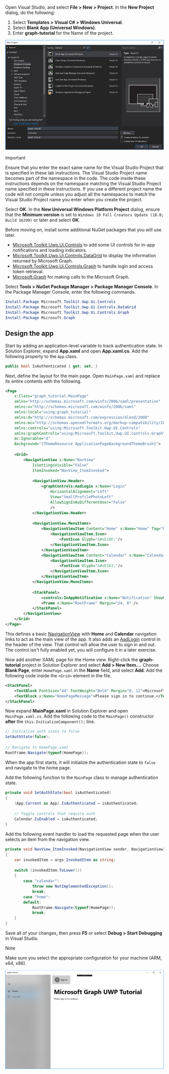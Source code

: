 <!-- markdownlint-disable MD002 MD041 -->

Open Visual Studio, and select **File > New > Project**. In the **New Project** dialog, do the following:

1. Select **Templates > Visual C# > Windows Universal**.
1. Select **Blank App (Universal Windows)**.
1. Enter **graph-tutorial** for the Name of the project.

![Visual Studio 2017 create new project dialog](./images/vs-newproj-01.png)

> [!IMPORTANT]
> Ensure that you enter the exact same name for the Visual Studio Project that is specified in these lab instructions. The Visual Studio Project name becomes part of the namespace in the code. The code inside these instructions depends on the namespace matching the Visual Studio Project name specified in these instructions. If you use a different project name the code will not compile unless you adjust all the namespaces to match the Visual Studio Project name you enter when you create the project.

Select **OK**. In the **New Universal Windows Platform Project** dialog, ensure that the **Minimum version** is set to `Windows 10 Fall Creators Update (10.0; Build 16299)` or later and select **OK**.

Before moving on, install some additional NuGet packages that you will use later.

- [Microsoft.Toolkit.Uwp.Ui.Controls](https://www.nuget.org/packages/Microsoft.Toolkit.Uwp.Ui.Controls/) to add some UI controls for in-app notifications and loading indicators.
- [Microsoft.Toolkit.Uwp.Ui.Controls.DataGrid](https://www.nuget.org/packages/Microsoft.Toolkit.Uwp.Ui.Controls.DataGrid/) to display the information returned by Microsoft Graph.
- [Microsoft.Toolkit.Uwp.Ui.Controls.Graph](https://www.nuget.org/packages/Microsoft.Toolkit.Uwp.Ui.Controls.Graph/) to handle login and access token retrieval.
- [Microsoft.Graph](https://www.nuget.org/packages/Microsoft.Graph/) for making calls to the Microsoft Graph.

Select **Tools > NuGet Package Manager > Package Manager Console**. In the Package Manager Console, enter the following commands.

```Powershell
Install-Package Microsoft.Toolkit.Uwp.Ui.Controls
Install-Package Microsoft.Toolkit.Uwp.Ui.Controls.DataGrid
Install-Package Microsoft.Toolkit.Uwp.Ui.Controls.Graph
Install-Package Microsoft.Graph
```

## Design the app

Start by adding an application-level variable to track authentication state. In Solution Explorer, expand **App.xaml** and open **App.xaml.cs**. Add the following property to the `App` class.

```cs
public bool IsAuthenticated { get; set; }
```

Next, define the layout for the main page. Open `MainPage.xaml` and replace its entire contents with the following.

```xml
<Page
    x:Class="graph_tutorial.MainPage"
    xmlns="http://schemas.microsoft.com/winfx/2006/xaml/presentation"
    xmlns:x="http://schemas.microsoft.com/winfx/2006/xaml"
    xmlns:local="using:graph_tutorial"
    xmlns:d="http://schemas.microsoft.com/expression/blend/2008"
    xmlns:mc="http://schemas.openxmlformats.org/markup-compatibility/2006"
    xmlns:controls="using:Microsoft.Toolkit.Uwp.UI.Controls"
    xmlns:graphControls="using:Microsoft.Toolkit.Uwp.UI.Controls.Graph"
    mc:Ignorable="d"
    Background="{ThemeResource ApplicationPageBackgroundThemeBrush}">

    <Grid>
        <NavigationView x:Name="NavView"
            IsSettingsVisible="False"
            ItemInvoked="NavView_ItemInvoked">

            <NavigationView.Header>
                <graphControls:AadLogin x:Name="Login"
                    HorizontalAlignment="Left"
                    View="SmallProfilePhotoLeft"
                    AllowSignInAsDifferentUser="False"
                    />
            </NavigationView.Header>

            <NavigationView.MenuItems>
                <NavigationViewItem Content="Home" x:Name="Home" Tag="home">
                    <NavigationViewItem.Icon>
                        <FontIcon Glyph="&#xE10F;"/>
                    </NavigationViewItem.Icon>
                </NavigationViewItem>
                <NavigationViewItem Content="Calendar" x:Name="Calendar" Tag="calendar">
                    <NavigationViewItem.Icon>
                        <FontIcon Glyph="&#xE163;"/>
                    </NavigationViewItem.Icon>
                </NavigationViewItem>
            </NavigationView.MenuItems>

            <StackPanel>
                <controls:InAppNotification x:Name="Notification" ShowDismissButton="true" />
                <Frame x:Name="RootFrame" Margin="24, 0" />
            </StackPanel>
        </NavigationView>
    </Grid>
</Page>
```

This defines a basic [NavigationView](https://docs.microsoft.com/uwp/api/windows.ui.xaml.controls.navigationview) with **Home** and **Calendar** navigation links to act as the main view of the app. It also adds an [AadLogin](https://docs.microsoft.com/dotnet/api/microsoft.toolkit.uwp.ui.controls.graph.aadlogin?view=win-comm-toolkit-dotnet-stable) control in the header of the view. That control will allow the user to sign in and out. The control isn't fully enabled yet, you will configure it in a later exercise.

Now add another XAML page for the Home view. Right-click the **graph-tutorial** project in Solution Explorer and select **Add > New Item...**. Choose **Blank Page**, enter `HomePage.xaml` in the **Name** field, and select **Add**. Add the following code inside the `<Grid>` element in the file.

```xml
<StackPanel>
    <TextBlock FontSize="44" FontWeight="Bold" Margin="0, 12">Microsoft Graph UWP Tutorial</TextBlock>
    <TextBlock x:Name="HomePageMessage">Please sign in to continue.</TextBlock>
</StackPanel>
```

Now expand **MainPage.xaml** in Solution Explorer and open `MainPage.xaml.cs`. Add the following code to the `MainPage()` constructor **after** the `this.InitializeComponent();` line.

```cs
// Initialize auth state to false
SetAuthState(false);

// Navigate to HomePage.xaml
RootFrame.Navigate(typeof(HomePage));
```

When the app first starts, it will initialize the authentication state to `false` and navigate to the home page.

Add the following function to the `MainPage` class to manage authentication state.

```cs
private void SetAuthState(bool isAuthenticated)
{
    (App.Current as App).IsAuthenticated = isAuthenticated;

    // Toggle controls that require auth
    Calendar.IsEnabled = isAuthenticated;
}
```

Add the following event handler to load the requested page when the user selects an item from the navigation view.

```cs
private void NavView_ItemInvoked(NavigationView sender, NavigationViewItemInvokedEventArgs args)
{
    var invokedItem = args.InvokedItem as string;

    switch (invokedItem.ToLower())
    {
        case "calendar":
            throw new NotImplementedException();
            break;
        case "home":
        default:
            RootFrame.Navigate(typeof(HomePage));
            break;
    }
}
```

Save all of your changes, then press **F5** or select **Debug > Start Debugging** in Visual Studio.

> [!NOTE]
> Make sure you select the appropriate configuration for your machine (ARM, x64, x86).

![A screenshot of the home page](./images/create-app-01.png)
